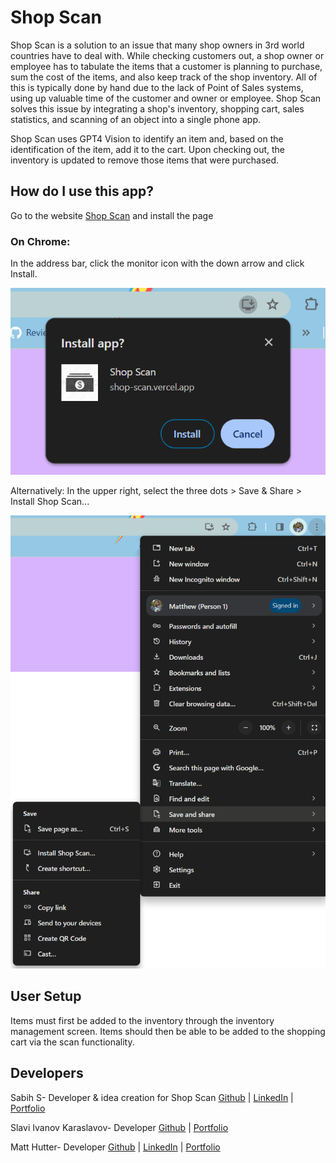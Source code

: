 # Shop Scan

Shop Scan is a solution to an issue that many shop owners in 3rd world countries have to deal with.
While checking customers out, a shop owner or employee has to tabulate the items that a customer is
planning to purchase, sum the cost of the items, and also keep track of the shop inventory. All of this
is typically done by hand due to the lack of Point of Sales systems, using up valuable time of the
customer and owner or employee. Shop Scan solves this issue by integrating a shop's inventory,
shopping cart, sales statistics, and scanning of an object into a single phone app.

Shop Scan uses GPT4 Vision to identify an item and, based on the identification of the item, add it
to the cart. Upon checking out, the inventory is updated to remove those items that were purchased.


## How do I use this app?

Go to the website [Shop Scan](https://shop-scan.vercel.app/) and install the page

### On Chrome:

In the address bar, click the monitor icon with the down arrow and click Install.

![Address-Bar-install-screenshot](./Readme-Assets/Shop-Scan-address-bar-install.png)

Alternatively: In the upper right, select the three dots > Save & Share > Install Shop Scan...

![Menu-install-screenshot](Readme-Assets/Shop-Scan-menu-install.png)


## User Setup

Items must first be added to the inventory through the inventory management screen. Items should then
be able to be added to the shopping cart via the scan functionality.

## Developers

Sabih S- Developer & idea creation for Shop Scan
[Github](https://github.com/kleenkanteen) |
[LinkedIn](https://www.linkedin.com/in/sabihsarowar/) |
[Portfolio](https://www.sabih.me/)

Slavi Ivanov Karaslavov- Developer
[Github](https://github.com/Slaviiiii) |
[Portfolio](https://portfolio-website-one-steel.vercel.app/)

Matt Hutter- Developer
[Github](https://github.com/Sparky338) |
[LinkedIn](https://www.linkedin.com/in/matt-hutter-2a6620173/) |
[Portfolio](https://sparky338.github.io/)
